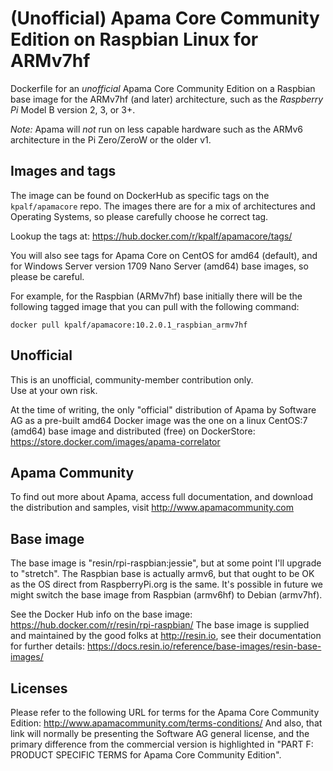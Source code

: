 # (Unofficial) Apama Core Community Edition on Raspbian Linux for ARMv7hf 
Dockerfile for an _unofficial_ Apama Core Community Edition on a Raspbian base image for the 
ARMv7hf (and later) architecture, such as the *Raspberry Pi* Model B version 2, 3, or 3+.  

*Note:* Apama will _not_ run on less capable hardware such as the ARMv6 architecture in the Pi Zero/ZeroW or the older v1.

## Images and tags
The image can be found on DockerHub as specific tags on the `kpalf/apamacore` repo.  The images there are for a mix of architectures and Operating Systems, so please carefully choose he correct tag.

Lookup the tags at: https://hub.docker.com/r/kpalf/apamacore/tags/

You will also see tags for Apama Core on CentOS for amd64 (default), and for Windows Server version 1709 Nano Server (amd64) base images, so please be careful.

For example, for the Raspbian (ARMv7hf) base initially there will be the following tagged image that you can pull with the following command:
```
docker pull kpalf/apamacore:10.2.0.1_raspbian_armv7hf
```

## Unofficial
This is an unofficial, community-member contribution only.  
Use at your own risk.

At the time of writing, the only "official" distribution of Apama by Software AG as a pre-built amd64 Docker image was the one on a linux CentOS:7 (amd64) base image and distributed (free) on DockerStore: https://store.docker.com/images/apama-correlator

## Apama Community
To find out more about Apama, access full documentation, and download the distribution and samples, visit http://www.apamacommunity.com


## Base image
The base image is "resin/rpi-raspbian:jessie", but at some point I'll upgrade to "stretch".
The Raspbian base is actually armv6, but that ought to be OK as the OS direct from RaspberryPi.org is the same.
It's possible in future we might switch the base image from Raspbian (armv6hf) to Debian (armv7hf).

See the Docker Hub info on the base image: https://hub.docker.com/r/resin/rpi-raspbian/
The base image is supplied and maintained by the good folks at http://resin.io, see their
documentation for further details: https://docs.resin.io/reference/base-images/resin-base-images/


## Licenses
Please refer to the following URL for terms for the Apama Core Community Edition:
http://www.apamacommunity.com/terms-conditions/
And also, that link will normally be presenting the Software AG general license, and the primary difference from the commercial version is highlighted in "PART F: PRODUCT SPECIFIC TERMS for Apama Core Community Edition".

